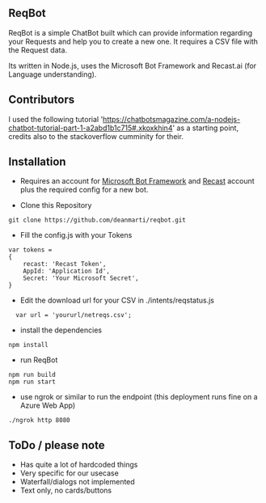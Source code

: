 
## ReqBot

ReqBot is a simple ChatBot built which can provide information regarding your Requests and help you to create a new one. It requires a CSV file with the Request data.

Its written in Node.js, uses the Microsoft Bot Framework and Recast.ai (for Language understanding). 

## Contributors

I used the following tutorial 'https://chatbotsmagazine.com/a-nodejs-chatbot-tutorial-part-1-a2abd1b1c715#.xkoxkhin4' as a starting point, credits also to the stackoverflow cumminity for their.

## Installation

* Requires an account for [Microsoft Bot Framework](https://dev.botframework.com/) and [Recast](https://www.recast.ai) account plus the required config for a new bot.

* Clone this Repository

```
git clone https://github.com/deanmarti/reqbot.git
```

* Fill the config.js with your Tokens

```
var tokens =
{
	recast: 'Recast Token',
	AppId: 'Application Id',
	Secret: 'Your Microsoft Secret',
}
```
* Edit the download url for your CSV in ./intents/reqstatus.js
```
  var url = 'yoururl/netreqs.csv';       
```

* install the dependencies

```
npm install
```

* run ReqBot

```
npm run build
npm run start
```

* use ngrok or similar to run the endpoint (this deployment runs fine on a Azure Web App)
```
./ngrok http 8080
```

## ToDo / please note

* Has quite a lot of hardcoded things
* Very specific for our usecase
* Waterfall/dialogs not implemented
* Text only, no cards/buttons
